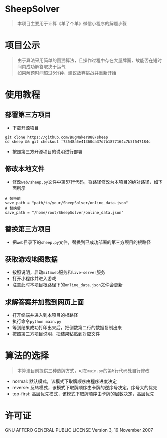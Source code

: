 # SheepSolver
> 本项目主要用于计算《羊了个羊》微信小程序的解题步骤

# 项目公示
> 由于算法采用简单的回溯算法，且操作过程中存在大量牌面，故能否在短时间内成功解答取决于运气<br>
> 如果解题时间超过5分钟，建议放弃挑战并重新开始

# 使用教程
## 部署第三方项目
- 下载[开源项目](https://github.com/BugMaker888/sheep)
```shell
git clone https://github.com/BugMaker888/sheep
cd sheep && git checkout f73548a5e41360da37d7b1877164c7b5f547184c
```

- 按照第三方开源项目的说明进行部署

## 修改本地文件
- 修改`web/sheep.py`文件中第57行代码，将路径修改为本项目的绝对路径，如下面所示
```text
# 替换前
save_path = "path/to/your/SheepSolver/online_data.json"
# 替换后
save_path = "/home/root/SheepSolver/online_data.json"
```

## 替换第三方项目
- 把`web`目录下的`sheep.py`文件，替换到已成功部署的第三方项目的根路径

## 获取游戏地图数据
- 按照说明，启动`mitmweb`服务和`live-server`服务
- 打开小程序并进入游戏
- 注意此时本项目根路径下的`online_data.json`文件会更新

## 求解答案并加载到网页上面
- 打开终端并进入到本项目的根路径
- 执行命令`python main.py`
- 等到结果成功打印出来后，把倒数第二行的数据复制出来
- 按照第三方项目说明，把结果粘贴到对应文件

# 算法的选择
> 本算法目前提供三种选牌方式，可在`main.py`的第5行代码处自行修改
- normal: 默认模式，该模式下取牌顺序由程序进度决定
- reverse: 反转模式，该模式下取牌顺序由卡牌的逆序号决定，序号大的优先
- top-first: 高层优先模式，该模式下取牌顺序由卡牌的层数决定，高层优先

# 许可证
GNU AFFERO GENERAL PUBLIC LICENSE Version 3, 19 November 2007
